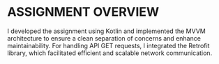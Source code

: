 # ASSIGNMENT OVERVIEW
I developed the assignment using Kotlin and implemented the MVVM architecture to ensure a clean separation of concerns and enhance maintainability. For handling API GET requests, I integrated the Retrofit library, which facilitated efficient and scalable network communication.
